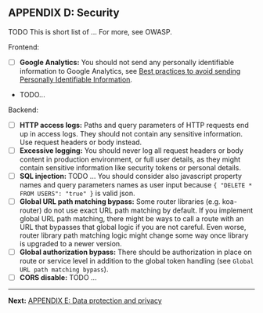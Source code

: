 ## APPENDIX D: Security

TODO This is short list of ... For more, see OWASP.

Frontend:

* [ ] **Google Analytics:** You should not send any personally identifiable information to Google Analytics, see [Best practices to avoid sending Personally Identifiable Information](https://support.google.com/analytics/answer/6366371?hl=en).
* TODO...

Backend:

* [ ] **HTTP access logs:** Paths and query parameters of HTTP requests end up in access logs. They should not contain any sensitive information. Use request headers or body instead.
* [ ] **Excessive logging:** You should never log all request headers or body content in production environment, or full user details, as they might contain sensitive information like security tokens or personal details.
* [ ] **SQL injection:** TODO ... You should consider also javascript property names and query parameters names as user input because `{ "DELETE * FROM USERS": "true" }` is valid json.
* [ ] **Global URL path matching bypass:** Some router libraries (e.g. koa-router) do not use exact URL path matching by default. If you implement global URL path matching, there might be ways to call a route with an URL that bypasses that global logic if you are not careful. Even worse, router library path matching logic might change some way once library is upgraded to a newer version.
* [ ] **Global authorization bypass:** There should be authorization in place on route or service level in addition to the global token handling (see `Global URL path matching bypass`).
* [ ] **CORS disable:** TODO ...

---

**Next:** [APPENDIX E: Data protection and privacy](/tutorial/e-data-protection-and-privacy)
